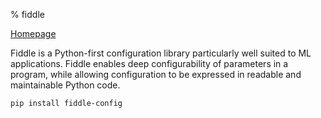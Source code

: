 % fiddle

[Homepage](https://github.com/google/fiddle)

Fiddle is a Python-first configuration library particularly well suited to ML applications. Fiddle enables deep configurability of parameters in a program, while allowing configuration to be expressed in readable and maintainable Python code.

```bash
pip install fiddle-config
```
